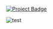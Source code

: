 <a href="https://eclairit.com:3787/fs/home/emelin/github/tonasodji/eclair_demo/last_main/PROJECT.ecd" target="_blank" >![Project Badge](https://github.com/tonasodji/eclair_badge/blob/main/badge1.svg)</a>

![test](https://github.com/tonasodji/eclair_demo/actions/workflows/github-CI.yml/badge.svg?event=projechttps://github.com/tonasodji/eclair_demo/actions/workflows/github-CI.yml/badge.svg?event=projec)

